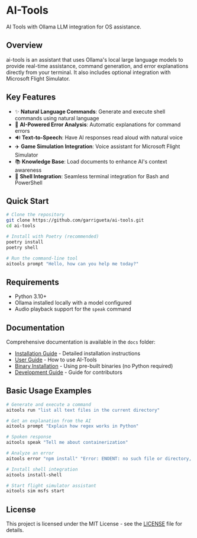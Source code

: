# AI-Tools

AI Tools with Ollama LLM integration for OS assistance.

## Overview

ai-tools is an assistant that uses Ollama's local large language models to provide real-time assistance, command generation, and error explanations directly from your terminal. It also includes optional integration with Microsoft Flight Simulator.

## Key Features

- ✨ **Natural Language Commands**: Generate and execute shell commands using natural language
- 🤖 **AI-Powered Error Analysis**: Automatic explanations for command errors
- 🔊 **Text-to-Speech**: Have AI responses read aloud with natural voice
- ✈️ **Game Simulation Integration**: Voice assistant for Microsoft Flight Simulator
- 📚 **Knowledge Base**: Load documents to enhance AI's context awareness
- 🐚 **Shell Integration**: Seamless terminal integration for Bash and PowerShell

## Quick Start

```bash
# Clone the repository
git clone https://github.com/garrigueta/ai-tools.git
cd ai-tools

# Install with Poetry (recommended)
poetry install
poetry shell

# Run the command-line tool
aitools prompt "Hello, how can you help me today?"
```

## Requirements

- Python 3.10+
- Ollama installed locally with a model configured
- Audio playback support for the `speak` command

## Documentation

Comprehensive documentation is available in the `docs` folder:

- [Installation Guide](docs/installation_guide.md) - Detailed installation instructions
- [User Guide](docs/user_guide.md) - How to use AI-Tools
- [Binary Installation](docs/binary_installation.md) - Using pre-built binaries (no Python required)
- [Development Guide](docs/development_guide.md) - Guide for contributors

## Basic Usage Examples

```bash
# Generate and execute a command
aitools run "list all text files in the current directory"

# Get an explanation from the AI
aitools prompt "Explain how regex works in Python"

# Spoken response
aitools speak "Tell me about containerization"

# Analyze an error
aitools error "npm install" "Error: ENOENT: no such file or directory, open 'package.json'"

# Install shell integration
aitools install-shell

# Start flight simulator assistant
aitools sim msfs start
```

## License

This project is licensed under the MIT License - see the [LICENSE](LICENSE) file for details.
